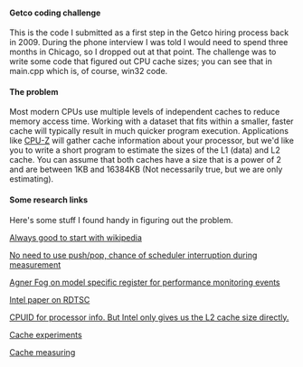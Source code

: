 #### Getco coding challenge
This is the code I submitted as a first step in the Getco hiring process back in 2009. During the
phone interview I was told I would need to spend three months in Chicago, so I dropped out at that
point. The challenge was to write some code that figured out CPU cache sizes; you can see that in
main.cpp which is, of course, win32 code.

#### The problem
Most modern CPUs use multiple levels of independent caches to reduce memory access time. Working with
a dataset that fits within a smaller, faster cache will typically result in much quicker program execution.
Applications like [CPU-Z](http://www.cpuid.com) will gather cache information about your processor, but we'd
like you to write a short program to estimate the sizes of the L1 (data) and L2 cache. You can assume that
both caches have a size that is a power of 2 and are between 1KB and 16384KB (Not necessarily true, but we are
only estimating).

#### Some research links
Here's some stuff I found handy in figuring out the problem.

[Always good to start with wikipedia](http://en.wikipedia.org/wiki/CPU_cache)

[No need to use push/pop, chance of scheduler interruption during measurement](http://www.strchr.com/performance_measurements_with_rdtsc)

[Agner Fog on model specific register for performance monitoring events](http://www.agner.org/optimize/)

[Intel paper on RDTSC](http://www.ccsl.carleton.ca/~jamuir/rdtscpm1.pdf)

[CPUID for processor info. But Intel only gives us the L2 cache size directly.](http://www.sandpile.org/ia32/cpuid.htm)

[Cache experiments](http://dsrg.mff.cuni.cz/publications/BabkaTuma-spec09.pdf)

[Cache measuring](http://ecommons.library.cornell.edu/handle/1813/5670)
